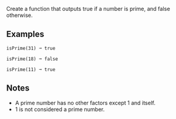 Create a function that outputs true if a number is prime, and false otherwise.

## Examples
```
isPrime(31) ➞ true

isPrime(18) ➞ false

isPrime(11) ➞ true
```
## Notes
* A prime number has no other factors except 1 and itself.
* 1 is not considered a prime number.